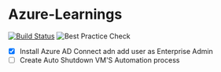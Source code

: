 # Azure-Learnings

[![Build Status](https://dev.azure.com/vkkothapalli/Azure-Learnings/_apis/build/status/Azure-Learnings-CI?branchName=master)](https://dev.azure.com/vkkothapalli/Azure-Learnings/_build/latest?definitionId=6&branchName=master)
![Best Practice Check](https://azurequickstartsservice.blob.core.windows.net/badges/active-directory-new-domain-ha-2-dc-zones/BestPracticeResult.svg)

- [X] Install Azure AD Connect adn add user as Enterprise Admin
- [ ] Create Auto Shutdown VM'S Automation process
